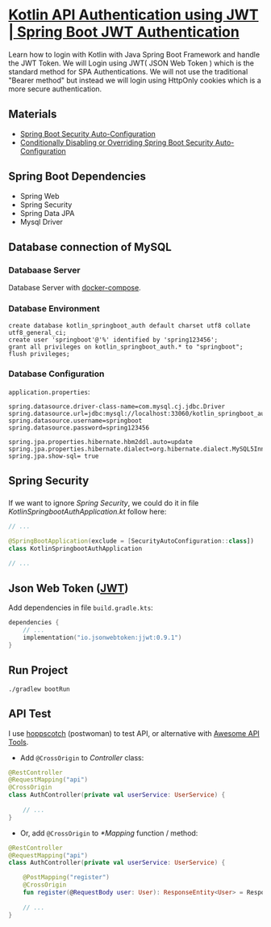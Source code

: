 # [Kotlin API Authentication using JWT | Spring Boot JWT Authentication](https://youtu.be/kZGtO23Wr3E?list=PLlameCF3cMEtCGZW2djY46Dl20-uSNJba)

Learn how to login with Kotlin with Java Spring Boot Framework and handle the JWT Token. We will Login using JWT( JSON Web Token ) which is the standard method for SPA Authentications. We will not use the traditional "Bearer method" but instead we will login using HttpOnly cookies which is a more secure authentication.

## Materials
- [Spring Boot Security Auto-Configuration](https://www.baeldung.com/spring-boot-security-autoconfiguration)
- [Conditionally Disabling or Overriding Spring Boot Security Auto-Configuration](https://ravthiru.medium.com/conditionally-disabling-or-overriding-spring-boot-security-auto-configuration-94f67947334c)

## Spring Boot Dependencies
- Spring Web
- Spring Security
- Spring Data JPA
- Mysql Driver

## Database connection of MySQL 
### Databaase Server
Database Server with [docker-compose](https://github.com/keer2345/docker-databases-with-adminer).
### Database Environment
```
create database kotlin_springboot_auth default charset utf8 collate utf8_general_ci;
create user 'springboot'@'%' identified by 'spring123456';
grant all privileges on kotlin_springboot_auth.* to "springboot"; 
flush privileges;
```
### Database Configuration
`application.properties`:
``` properties
spring.datasource.driver-class-name=com.mysql.cj.jdbc.Driver
spring.datasource.url=jdbc:mysql://localhost:33060/kotlin_springboot_auth
spring.datasource.username=springboot
spring.datasource.password=spring123456

spring.jpa.properties.hibernate.hbm2ddl.auto=update
spring.jpa.properties.hibernate.dialect=org.hibernate.dialect.MySQL5InnoDBDialect
spring.jpa.show-sql= true
```
## Spring Security
### 
If we want to ignore *Spring Security*, we could do it in file *KotlinSpringbootAuthApplication.kt* follow here:
``` kotlin
// ...

@SpringBootApplication(exclude = [SecurityAutoConfiguration::class])
class KotlinSpringbootAuthApplication

// ...
```

## Json Web Token ([JWT](https://jwt.io/))
Add dependencies in file `build.gradle.kts`:
``` kotlin
dependencies {
    // ...
    implementation("io.jsonwebtoken:jjwt:0.9.1")
}
```

## Run Project
``` shell
./gradlew bootRun
```

## API Test
I use [hoppscotch](https://github.com/hoppscotch/hoppscotch) (postwoman) to test API, or 
alternative with [Awesome API Tools](https://github.com/elangosundar/awesome-api-tools).

- Add `@CrossOrigin` to *Controller* class:
``` kotlin
@RestController
@RequestMapping("api")
@CrossOrigin
class AuthController(private val userService: UserService) {
    
    // ...
}
```
- Or, add `@CrossOrigin` to _*Mapping_ function / method:
``` kotlin
@RestController
@RequestMapping("api")
class AuthController(private val userService: UserService) {

    @PostMapping("register")
    @CrossOrigin
    fun register(@RequestBody user: User): ResponseEntity<User> = ResponseEntity.ok(this.userService.save(user))
    
    // ...
}
```

